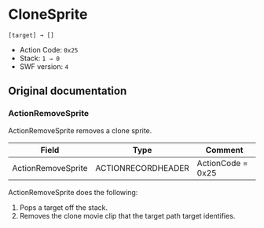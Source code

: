 # CloneSprite

```
[target] → []
```

- Action Code: `0x25`
- Stack: `1 → 0`
- SWF version: `4`

## Original documentation

### ActionRemoveSprite

ActionRemoveSprite removes a clone sprite.

| Field              | Type               | Comment           |
|--------------------|--------------------|-------------------|
| ActionRemoveSprite | ACTIONRECORDHEADER | ActionCode = 0x25 |

ActionRemoveSprite does the following:
1. Pops a target off the stack.
2. Removes the clone movie clip that the target path target identifies.
